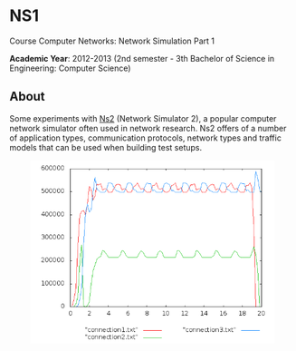 # NS1
Course Computer Networks: Network Simulation Part 1

**Academic Year**: 2012-2013 (2nd semester - 3th Bachelor of Science in Engineering: Computer Science)

## About
Some experiments with [Ns2](http://www.isi.edu/nsnam/ns/) (Network Simulator 2), a popular computer network simulator often used in network research. Ns2 offers of a number of application types, communication protocols, network types and traffic models that can be used when building test setups.

<p align="center"><img src="Excercise%202/DropTail_Vegas/throughput_Vegas.png" width="431"></p>
